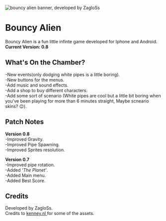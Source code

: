 
![bouncy alien banner, developed by ZagloSs]([https://cdn.discordapp.com/attachments/896302763795972126/1200029630627852369/Frame_10.png?ex=65c4b1af&is=65b23caf&hm=76839e1159cbd3cd2caf69a7877fc42decb54e7935af69e1f702491affed7d21&](https://raw.githubusercontent.com/ZagloSs/BouncyAlien/main/forgit/banner.jpg))
# Bouncy Alien	
Bouncy Alien is a fun little infinte game developed for Iphone and Android.\
**Current Version: 0.8** 

## What's On the Chamber?
-New events(only dodging white pipes is a little boring).\
-New buttons for the menus.\
-Add music and sound effects.\
-Add a shop to buy different characters.\
-Add some sort of scenario (White pipes are cool but a little bit boring when you've been playing for
more than 6 minutes straight, Maybe scneario skins? 😉).


## Patch Notes
**Version 0.8**\
-Improved Gravity.\
-Improved Pipe Spawning.\
-Improved Sprites resolution.

**Version 0.7**\
-Improved pipe rotation.\
-Added *'The Planet'*.\
-Added Main menu.\
-Added Best Score.

## Credits
Developed by ZagloSs.\
Credits to [kenney.nl ](https://kenney.nl/)for some of the assets.
